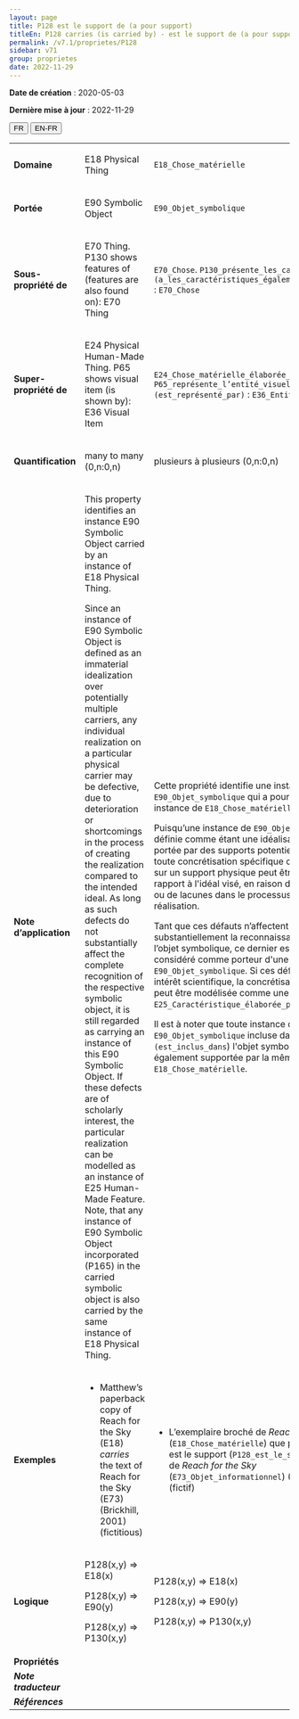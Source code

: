 ```yaml
---
layout: page
title: P128 est le support de (a pour support)
titleEn: P128 carries (is carried by) - est le support de (a pour support)
permalink: /v7.1/proprietes/P128
sidebar: v71
group: proprietes
date: 2022-11-29
---
```


**Date de création** : 2020-05-03

**Dernière mise à jour** : 2022-11-29

<div class="lang-buttons">
  <button id="fr" class="activate">FR</button>
  <button id="en-fr">EN-FR</button>
</div>

<table>
				<tbody>
				<tr>
					<td><strong>Domaine</strong></td>
					<td class="en"><p>E18 Physical Thing</p>
							</td>
						<td><p><code class="language-plaintext highlighter-rouge">E18_Chose_matérielle</code> </p>
							</td>
						</tr>
					<tr>
					<td><strong>Portée</strong></td>
					<td class="en"><p>E90 Symbolic Object</p>
							</td>
						<td><p><code class="language-plaintext highlighter-rouge">E90_Objet_symbolique</code> </p>
							</td>
						</tr>
					<tr>
					<td><strong>Sous-propriété de</strong></td>
					<td class="en"><p>E70 Thing. P130 shows features of (features are also found on): E70 Thing</p>
							</td>
						<td><p><code class="language-plaintext highlighter-rouge">E70_Chose</code>. <code class="language-plaintext highlighter-rouge">P130_présente_les_caractéristiques_de (a_les_caractéristiques_également_présentes_sur)</code> : <code class="language-plaintext highlighter-rouge">E70_Chose</code> </p>
							</td>
						</tr>
					<tr>
					<td><strong>Super-propriété de</strong></td>
					<td class="en"><p>E24 Physical Human-Made Thing. P65 shows visual item (is shown by): E36 Visual Item</p>
							</td>
						<td><p><code class="language-plaintext highlighter-rouge">E24_Chose_matérielle_élaborée_par_l’humain</code>. <code class="language-plaintext highlighter-rouge">P65_représente_l’entité_visuelle (est_représenté_par)</code> : <code class="language-plaintext highlighter-rouge">E36_Entité_visuelle</code> </p>
							</td>
						</tr>
					<tr>
					<td><strong>Quantification</strong></td>
					<td class="en"><p>many to many (0,n:0,n)</p>
							</td>
						<td><p>plusieurs à plusieurs (0,n:0,n)</p>
							</td>
						</tr>
					<tr>
					<td><strong>Note d’application</strong></td>
					<td class="en"><p>This property identifies an instance E90 Symbolic Object carried by an instance of E18 Physical Thing. </p>
							<p>Since an instance of E90 Symbolic Object is defined as an immaterial idealization over potentially multiple carriers, any individual realization on a particular physical carrier may be defective, due to deterioration or shortcomings in the process of creating the realization compared to the intended ideal. As long as such defects do not substantially affect the complete recognition of the respective symbolic object, it is still regarded as carrying an instance of this E90 Symbolic Object. If these defects are of scholarly interest, the particular realization can be modelled as an instance of E25 Human-Made Feature. Note, that any instance of E90 Symbolic Object incorporated (P165) in the carried symbolic object is also carried by the same instance of E18 Physical Thing.</p>
							</td>
						<td><p>Cette propriété identifie une instance de <code class="language-plaintext highlighter-rouge">E90_Objet_symbolique</code> qui a pour support une instance de <code class="language-plaintext highlighter-rouge">E18_Chose_matérielle</code>.</p>
							<p>Puisqu’une instance de <code class="language-plaintext highlighter-rouge">E90_Objet_symbolique</code> est définie comme étant une idéalisation immatérielle portée par des supports potentiellement multiples, toute concrétisation spécifique de cette idéalisation sur un support physique peut être défectueuse par rapport à l'idéal visé, en raison d’une détérioration ou de lacunes dans le processus de création de la réalisation. </p>
							<p>Tant que ces défauts n’affectent pas substantiellement la reconnaissance complète de l’objet symbolique, ce dernier est toujours considéré comme porteur d'une instance de <code class="language-plaintext highlighter-rouge">E90_Objet_symbolique</code>. Si ces défauts présentent un intérêt scientifique, la concrétisation spécifique peut être modélisée comme une instance de <code class="language-plaintext highlighter-rouge">E25_Caractéristique_élaborée_par_l’humain</code>.</p>
							<p>Il est à noter que toute instance de <code class="language-plaintext highlighter-rouge">E90_Objet_symbolique</code> incluse dans (<code class="language-plaintext highlighter-rouge">P165_inclut (est_inclus_dans</code>) l'objet symbolique supporté est également supportée par la même instance de <code class="language-plaintext highlighter-rouge">E18_Chose_matérielle</code>.</p>
							</td>
						</tr>
					<tr>
					<td><strong>Exemples</strong></td>
					<td class="en"><ul><li><p>Matthew’s paperback copy of Reach for the Sky (E18) <em>carries</em> the text of Reach for the Sky (E73) (Brickhill, 2001) (fictitious)<strong></strong></p>
							</li>
									<p></p>
							</td>
						<td><ul><li><p>L’exemplaire broché de<em> Reach for the Sky</em> (<code class="language-plaintext highlighter-rouge">E18_Chose_matérielle</code>) que possède Mathieu est le support (<code class="language-plaintext highlighter-rouge">P128_est_le_support_de</code>) du texte de <em>Reach for the Sky</em> (<code class="language-plaintext highlighter-rouge">E73_Objet_informationnel</code>) (Brickhill, 2001) (fictif)</p>
							</li>
									</ul></td>
						</tr>
					<tr>
					<td><strong>Logique</strong></td>
					<td class="en"><p>P128(x,y) ⇒ E18(x)</p>
							<p>P128(x,y) ⇒ E90(y) </p>
							<p>P128(x,y) ⇒ P130(x,y)</p>
							</td>
						<td><p>P128(x,y) ⇒ E18(x)</p>
							<p>P128(x,y) ⇒ E90(y) </p>
							<p>P128(x,y) ⇒ P130(x,y)</p>
							</td>
						</tr>
					<tr>
					<td><strong>Propriétés</strong></td>
					<td class="en"><p></p>
							</td>
						<td><p></p>
							</td>
						</tr>
					<tr>
					<td><strong><em>Note traducteur</em></strong></td>
					<td colspan="2"><p></p>
							</td>
						</tr>
					<tr>
					<td><strong><em>Références</em></strong></td>
					<td colspan="2"><p><em></em></p>
							</td>
						</tr>
					</tbody>
				</table>
				